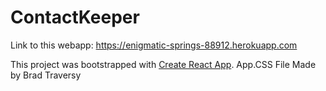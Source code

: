 # ContactKeeper
Link to this webapp: https://enigmatic-springs-88912.herokuapp.com

This project was bootstrapped with [Create React App](https://github.com/facebook/create-react-app).
App.CSS File Made by Brad Traversy

